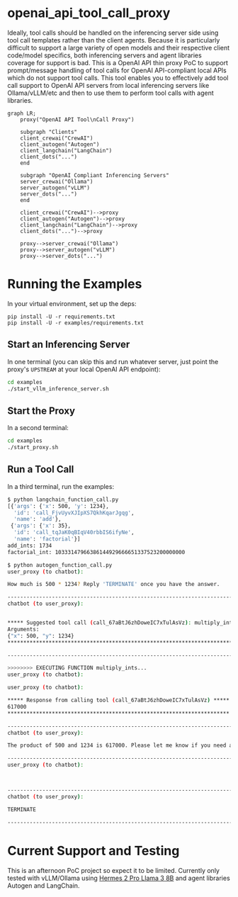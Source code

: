 # openai_api_tool_call_proxy
Ideally, tool calls should be handled on the inferencing server side using tool call templates rather than the client agents.  Because it is particularly difficult to support a large variety of open models and their respective client code/model specifics, both inferencing servers and agent libraries coverage for support is bad.  This is a OpenAI API thin proxy PoC to support prompt/message handling of tool calls for OpenAI API-compliant local APIs which do not support tool calls.  This tool enables you to effectively add tool call support to OpenAI API servers from local inferencing servers like Ollama/vLLM/etc and then to use them to perform tool calls with agent libraries.

```mermaid
graph LR;
    proxy("OpenAI API Tool\nCall Proxy")

    subgraph "Clients"
    client_crewai("CrewAI")
    client_autogen("Autogen")
    client_langchain("LangChain")
    client_dots("...")
    end

    subgraph "OpenAI Compliant Inferencing Servers"
    server_crewai("Ollama")
    server_autogen("vLLM")
    server_dots("...")
    end

    client_crewai("CrewAI")-->proxy
    client_autogen("Autogen")-->proxy
    client_langchain("LangChain")-->proxy
    client_dots("...")-->proxy

    proxy-->server_crewai("Ollama")
    proxy-->server_autogen("vLLM")
    proxy-->server_dots("...")
```

# Running the Examples
In your virtual environment, set up the deps:
```
pip install -U -r requirements.txt
pip install -U -r examples/requirements.txt
```

## Start an Inferencing Server
In one terminal (you can skip this and run whatever server, just point the proxy's `UPSTREAM` at your local OpenAI API endpoint):
```bash
cd examples
./start_vllm_inference_server.sh
```

## Start the Proxy
In a second terminal:
```bash
cd examples
./start_proxy.sh
```

## Run a Tool Call
In a third terminal, run the examples:
```bash
$ python langchain_function_call.py 
[{'args': {'x': 500, 'y': 1234},
  'id': 'call_FjvUyvXJIpXS7QkhKqarJgqg',
  'name': 'add'},
 {'args': {'x': 35},
  'id': 'call_tqJaK0qBIqV40rbbIS6ifyNe',
  'name': 'factorial'}]
add_ints: 1734
factorial_int: 10333147966386144929666651337523200000000
```


```bash
$ python autogen_function_call.py 
user_proxy (to chatbot):

How much is 500 * 1234? Reply 'TERMINATE' once you have the answer.

--------------------------------------------------------------------------------
chatbot (to user_proxy):


***** Suggested tool call (call_67aBtJ6zhDoweIC7xTulAsVz): multiply_ints *****
Arguments: 
{"x": 500, "y": 1234}
******************************************************************************

--------------------------------------------------------------------------------

>>>>>>>> EXECUTING FUNCTION multiply_ints...
user_proxy (to chatbot):

user_proxy (to chatbot):

***** Response from calling tool (call_67aBtJ6zhDoweIC7xTulAsVz) *****
617000
**********************************************************************

--------------------------------------------------------------------------------
chatbot (to user_proxy):

The product of 500 and 1234 is 617000. Please let me know if you need assistance with anything else.

--------------------------------------------------------------------------------
user_proxy (to chatbot):



--------------------------------------------------------------------------------
chatbot (to user_proxy):

TERMINATE

--------------------------------------------------------------------------------
```

# Current Support and Testing
This is an afternoon PoC project so expect it to be limited.  Currently only tested with vLLM/Ollama using [Hermes 2 Pro Llama 3 8B](https://huggingface.co/NousResearch/Hermes-2-Pro-Llama-3-8B) and agent libraries Autogen and LangChain.
